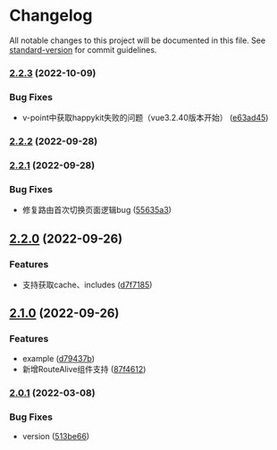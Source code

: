 # Changelog

All notable changes to this project will be documented in this file. See [standard-version](https://github.com/conventional-changelog/standard-version) for commit guidelines.

### [2.2.3](https://github.com/pumelotea/happykit-next/compare/v2.2.2...v2.2.3) (2022-10-09)


### Bug Fixes

* v-point中获取happykit失败的问题（vue3.2.40版本开始） ([e63ad45](https://github.com/pumelotea/happykit-next/commit/e63ad452e1014ac18446d0a350880a2361f551bb))

### [2.2.2](https://github.com/pumelotea/happykit-next/compare/v2.2.1...v2.2.2) (2022-09-28)

### [2.2.1](https://github.com/pumelotea/happykit-next/compare/v2.2.0...v2.2.1) (2022-09-28)


### Bug Fixes

* 修复路由首次切换页面逻辑bug ([55635a3](https://github.com/pumelotea/happykit-next/commit/55635a3e77dc2efdab866f3aaadc700932652f73))

## [2.2.0](https://github.com/pumelotea/happykit-next/compare/v2.1.0...v2.2.0) (2022-09-26)


### Features

* 支持获取cache、includes ([d7f7185](https://github.com/pumelotea/happykit-next/commit/d7f7185e613b0865a0b3c2c52af60dcebac7cdd8))

## [2.1.0](https://github.com/pumelotea/happykit-next/compare/v2.0.1...v2.1.0) (2022-09-26)


### Features

* example ([d79437b](https://github.com/pumelotea/happykit-next/commit/d79437b0bd45967ec03bf1931bb54436a33e0911))
* 新增RouteAlive组件支持 ([87f4612](https://github.com/pumelotea/happykit-next/commit/87f46124a36f563f47088a7267f57929631dacb5))

### [2.0.1](https://github.com/pumelotea/happykit-next/compare/v2.0.0-beta.0...v2.0.1) (2022-03-08)


### Bug Fixes

* version ([513be66](https://github.com/pumelotea/happykit-next/commit/513be66baef5e5b4fa1a6403cfcb77a82e9c8041))
